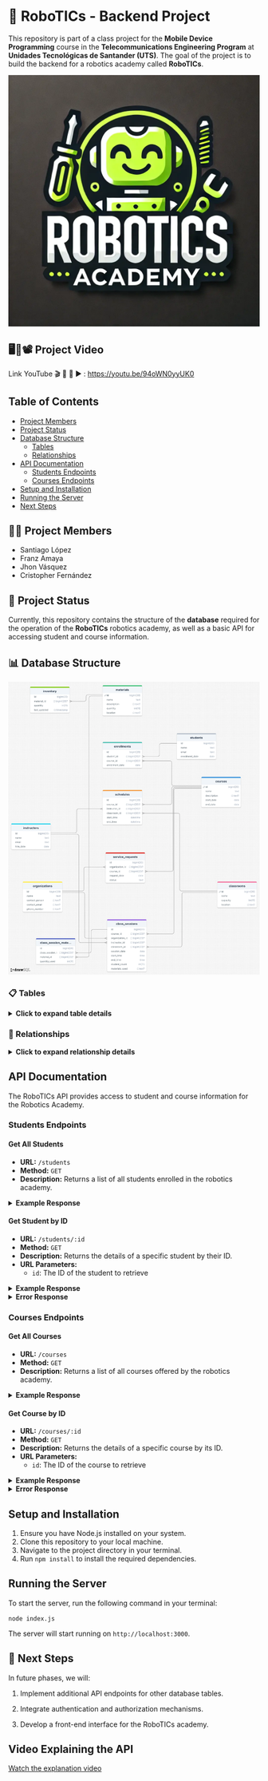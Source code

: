 # 🤖 RoboTICs - Backend Project

This repository is part of a class project for the **Mobile Device Programming** course in the **Telecommunications Engineering Program** at **Unidades Tecnológicas de Santander (UTS)**. The goal of the project is to build the backend for a robotics academy called **RoboTICs**.

![Logo de RoboTICs](./RoboTICs_logo.webp)

## 🖥️🎥📽️ Project Video 

Link YouTube 🎬 🎥 🔴 ▶ : https://youtu.be/94oWN0yyUK0 

## Table of Contents
- [Project Members](#-project-members)
- [Project Status](#-project-status)
- [Database Structure](#-database-structure)
  - [Tables](#tables)
  - [Relationships](#relationships)
- [API Documentation](#api-documentation)
  - [Students Endpoints](#students-endpoints)
  - [Courses Endpoints](#courses-endpoints)
- [Setup and Installation](#setup-and-installation)
- [Running the Server](#running-the-server)
- [Next Steps](#-next-steps)

## 🧑‍💻 Project Members

- Santiago López
- Franz Amaya
- Jhon Vásquez
- Cristopher Fernández

## 🚀 Project Status

Currently, this repository contains the structure of the **database** required for the operation of the **RoboTICs** robotics academy, as well as a basic API for accessing student and course information.

## 📊 Database Structure

![RoboTICs MER](./RoboTICs_MER.webp)

### 📋 Tables

<details>
  <summary><strong>Click to expand table details</strong></summary>

  **🧑‍🎓 Table: Students**
  
  - **Purpose**: Stores information about the students.
  - **Fields**:
    - `id`: Unique identifier for the student.
    - `name`: Student's name.
    - `email`: Unique email address of the student.
    - `enrollment_date`: Student's enrollment date.
  
  **📦 Table: Materials**
  
  - **Purpose**: Stores information about the available materials.
  - **Fields**:
    - `id`: Unique identifier for the material.
    - `name`: Material name.
    - `description`: Material description.
    - `quantity`: Available quantity of the material.
    - `location`: Material location.
  
  **📘 Table: Courses**
  
  - **Purpose**: Stores information about the offered courses.
  - **Fields**:
    - `id`: Unique identifier for the course.
    - `name`: Course name.
    - `description`: Course description.
    - `start_date`: Course start date.
    - `end_date`: Course end date.

  **📝 Table: Enrollments**
  
  - **Purpose**: Records student enrollments in courses.
  - **Fields**:
    - `id`: Unique identifier for the enrollment.
    - `student_id`: Reference to the enrolled student.
    - `course_id`: Reference to the enrolled course.
    - `enrollment_date`: Enrollment date.
  
  **📊 Table: Inventory**
  
  - **Purpose**: Stores information about material inventory.
  - **Fields**:
    - `id`: Unique identifier for the inventory.
    - `material_id`: Reference to the material in inventory.
    - `quantity`: Current quantity in inventory.
    - `last_updated`: Date and time of the last update.
  
  **🧑‍🏫 Table: Instructors**
  
  - **Purpose**: Stores information about the instructors.
  - **Fields**:
    - `id`: Unique identifier for the instructor.
    - `name`: Instructor's name.
    - `email`: Unique email address of the instructor.
    - `hire_date`: Instructor's hire date.

  **🏫 Table: Classrooms**
  
  - **Purpose**: Stores information about the available classrooms.
  - **Fields**:
    - `id`: Unique identifier for the classroom.
    - `name`: Classroom name.
    - `capacity`: Classroom capacity.
    - `location`: Classroom location.
  
  **⏰ Table: Schedules**
  
  - **Purpose**: Stores the schedules for the courses.
  - **Fields**:
    - `id`: Unique identifier for the schedule.
    - `course_id`: Reference to the scheduled course.
    - `instructor_id`: Reference to the assigned instructor.
    - `classroom_id`: Reference to the assigned classroom.
    - `start_time`: Course start time.
    - `end_time`: Course end time.
  
  **🏢 Table: Organizations**
  
  - **Purpose**: Stores information about associated organizations.
  - **Fields**:
    - `id`: Unique identifier for the organization.
    - `name`: Organization name.
    - `contact_person`: Contact person.
    - `contact_email`: Unique contact email address.
    - `phone_number`: Contact phone number.

  **📑 Table: Service Requests**
  
  - **Purpose**: Records service requests from organizations.
  - **Fields**:
    - `id`: Unique identifier for the request.
    - `organization_id`: Reference to the requesting organization.
    - `course_id`: Reference to the requested course.
    - `request_date`: Request date.
    - `status`: Request status.
  
  **🕰️ Table: Class Sessions**
  
  - **Purpose**: Stores information about class sessions.
  - **Fields**:
    - `id`: Unique identifier for the class session.
    - `course_id`: Reference to the course of the session.
    - `organization_id`: Reference to the associated organization.
    - `instructor_id`: Reference to the session instructor.
    - `classroom_id`: Reference to the classroom used.
    - `session_date`: Session date.
    - `start_time`: Session start time.
    - `end_time`: Session end time.
    - `student_count`: Number of students present.
    - `materials_used`: Materials used in the session.
  
  **🛠️ Table: Class Session Materials**
  
  - **Purpose**: Records the materials used in each class session.
  - **Fields**:
    - `id`: Unique identifier for the record.
    - `class_session_id`: Reference to the class session.
    - `material_id`: Reference to the material used.
    - `quantity_used`: Quantity of material used.

</details>

### 🧩 Relationships

<details>
  <summary><strong>Click to expand relationship details</strong></summary>

  - **Students** to **Enrollments**: A student can be enrolled in multiple courses (1:N).
  - **Courses** to **Enrollments**: A course can have multiple enrolled students (1:N).
  - **Materials** to **Inventory**: A material can be in multiple inventory records (1:N).
  - **Courses** to **Schedules**: A course can have multiple schedules (1:N).
  - **Instructors** to **Schedules**: An instructor can have multiple schedules (1:N).
  - **Classrooms** to **Schedules**: A classroom can have multiple schedules (1:N).
  - **Organizations** to **Service Requests**: An organization can make multiple service requests (1:N).
  - **Courses** to **Service Requests**: A course can be related to multiple service requests (1:N).
  - **Courses** to **Class Sessions**: A course can have multiple class sessions (1:N).
  - **Organizations** to **Class Sessions**: An organization can have multiple class sessions (1:N).
  - **Instructors** to **Class Sessions**: An instructor can have multiple class sessions (1:N).
  - **Classrooms** to **Class Sessions**: A classroom can have multiple class sessions (1:N).
  - **Class Sessions** to **Class Session Materials**: A class session can use multiple materials (1:N).
  - **Materials** to **Class Session Materials**: A material can be used in multiple class sessions (1:N).

</details>

## API Documentation

The RoboTICs API provides access to student and course information for the Robotics Academy.

### Students Endpoints

#### Get All Students
- **URL:** `/students`
- **Method:** `GET`
- **Description:** Returns a list of all students enrolled in the robotics academy.

<details>
  <summary><strong>Example Response</strong></summary>

```json
[
  {
    "id": 1,
    "name": "Alice Johnson",
    "email": "alice.johnson@example.com",
    "enrollment_date": "2023-01-15"
  },
  {
    "id": 2,
    "name": "Bob Smith",
    "email": "bob.smith@example.com",
    "enrollment_date": "2023-02-20"
  },
  {
    "id": 3,
    "name": "Charlie Brown",
    "email": "charlie.brown@example.com",
    "enrollment_date": "2023-03-10"
  }
]
```

</details>

#### Get Student by ID
- **URL:** `/students/:id`
- **Method:** `GET`
- **Description:** Returns the details of a specific student by their ID.
- **URL Parameters:**
  - `id`: The ID of the student to retrieve

<details>
  <summary><strong>Example Response</strong></summary>

```json
{
  "id": 1,
  "name": "Alice Johnson",
  "email": "alice.johnson@example.com",
  "enrollment_date": "2023-01-15"
}
```

</details>

<details>
  <summary><strong>Error Response</strong></summary>

```json
{
  "message": "Student not found"
}
```

</details>

### Courses Endpoints

#### Get All Courses
- **URL:** `/courses`
- **Method:** `GET`
- **Description:** Returns a list of all courses offered by the robotics academy.

<details>
  <summary><strong>Example Response</strong></summary>

```json
[
  {
    "id": 1,
    "name": "Introduction to Robotics",
    "description": "Learn the basics of robotics, including sensors, actuators, and basic programming.",
    "start_date": "2023-04-01",
    "end_date": "2023-06-30"
  },
  {
    "id": 2,
    "name": "Programming Autonomous Vehicles",
    "description": "Understand the principles behind programming self-driving cars and drones.",
    "start_date": "2023-05-01",
    "end_date": "2023-07-31"
  },
  {
    "id": 3,
    "name": "AI for Robotics",
    "description": "Learn how artificial intelligence is applied in robotics to enhance autonomy and decision-making.",
    "start_date": "2023-06-01",
    "end_date": "2023-08-31"
  }
]
```

</details>

#### Get Course by ID
- **URL:** `/courses/:id`
- **Method:** `GET`
- **Description:** Returns the details of a specific course by its ID.
- **URL Parameters:**
  - `id`: The ID of the course to retrieve

<details>
  <summary><strong>Example Response</strong></summary>

```json
{
  "id": 1,
  "name": "Introduction to Robotics",
  "description": "Learn the basics of robotics, including sensors, actuators, and basic programming.",
  "start_date": "2023-04-01",
  "end_date": "2023-06-30"
}
```

</details>

<details>
  <summary><strong>Error Response</strong></summary>

```json
{
  "message": "Course not found"
}
```

</details>

## Setup and Installation

1. Ensure you have Node.js installed on your system.
2. Clone this repository to your local machine.
3. Navigate to the project directory in your terminal.
4. Run `npm install` to install the required dependencies.

## Running the Server

To start the server, run the following command in your terminal:

```
node index.js
```

The server will start running on `http://localhost:3000`.

## 📅 Next Steps

In future phases, we will:
1. Implement additional API endpoints for other database tables.
2. Integrate authentication and authorization mechanisms.

3. Develop a front-end interface for the RoboTICs academy.

## Video Explaining the API

[Watch the explanation video](https://drive.google.com/file/d/107VnAmhQk_VQLVzFzMgNeFgk0nmbpOOs/view?usp=sharing)

